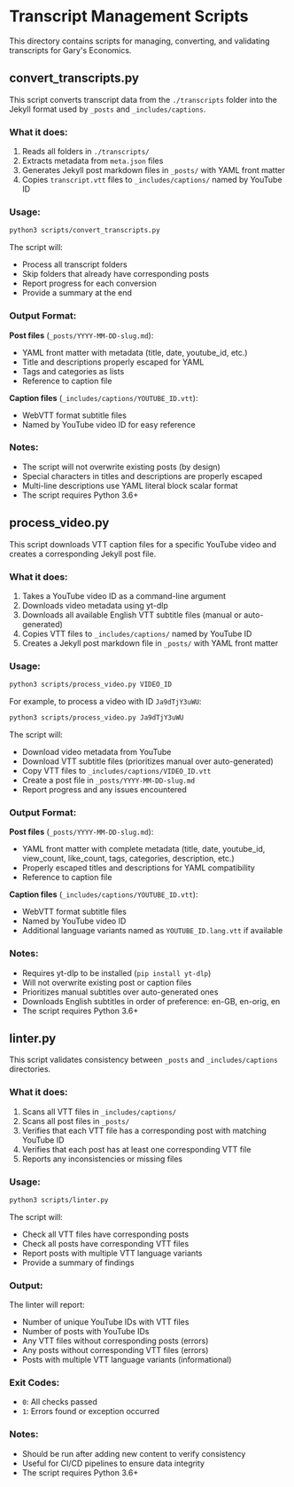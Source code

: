 # Transcript Management Scripts

This directory contains scripts for managing, converting, and validating transcripts for Gary's Economics.

## convert_transcripts.py

This script converts transcript data from the `./transcripts` folder into the Jekyll format used by `_posts` and `_includes/captions`.

### What it does:

1. Reads all folders in `./transcripts/`
2. Extracts metadata from `meta.json` files
3. Generates Jekyll post markdown files in `_posts/` with YAML front matter
4. Copies `transcript.vtt` files to `_includes/captions/` named by YouTube ID

### Usage:

```bash
python3 scripts/convert_transcripts.py
```

The script will:
- Process all transcript folders
- Skip folders that already have corresponding posts
- Report progress for each conversion
- Provide a summary at the end

### Output Format:

**Post files** (`_posts/YYYY-MM-DD-slug.md`):
- YAML front matter with metadata (title, date, youtube_id, etc.)
- Title and descriptions properly escaped for YAML
- Tags and categories as lists
- Reference to caption file

**Caption files** (`_includes/captions/YOUTUBE_ID.vtt`):
- WebVTT format subtitle files
- Named by YouTube video ID for easy reference

### Notes:

- The script will not overwrite existing posts (by design)
- Special characters in titles and descriptions are properly escaped
- Multi-line descriptions use YAML literal block scalar format
- The script requires Python 3.6+

## process_video.py

This script downloads VTT caption files for a specific YouTube video and creates a corresponding Jekyll post file.

### What it does:

1. Takes a YouTube video ID as a command-line argument
2. Downloads video metadata using yt-dlp
3. Downloads all available English VTT subtitle files (manual or auto-generated)
4. Copies VTT files to `_includes/captions/` named by YouTube ID
5. Creates a Jekyll post markdown file in `_posts/` with YAML front matter

### Usage:

```bash
python3 scripts/process_video.py VIDEO_ID
```

For example, to process a video with ID `Ja9dTjY3uWU`:

```bash
python3 scripts/process_video.py Ja9dTjY3uWU
```

The script will:
- Download video metadata from YouTube
- Download VTT subtitle files (prioritizes manual over auto-generated)
- Copy VTT files to `_includes/captions/VIDEO_ID.vtt`
- Create a post file in `_posts/YYYY-MM-DD-slug.md`
- Report progress and any issues encountered

### Output Format:

**Post files** (`_posts/YYYY-MM-DD-slug.md`):
- YAML front matter with complete metadata (title, date, youtube_id, view_count, like_count, tags, categories, description, etc.)
- Properly escaped titles and descriptions for YAML compatibility
- Reference to caption file

**Caption files** (`_includes/captions/YOUTUBE_ID.vtt`):
- WebVTT format subtitle files
- Named by YouTube video ID
- Additional language variants named as `YOUTUBE_ID.lang.vtt` if available

### Notes:

- Requires yt-dlp to be installed (`pip install yt-dlp`)
- Will not overwrite existing post or caption files
- Prioritizes manual subtitles over auto-generated ones
- Downloads English subtitles in order of preference: en-GB, en-orig, en
- The script requires Python 3.6+

## linter.py

This script validates consistency between `_posts` and `_includes/captions` directories.

### What it does:

1. Scans all VTT files in `_includes/captions/`
2. Scans all post files in `_posts/`
3. Verifies that each VTT file has a corresponding post with matching YouTube ID
4. Verifies that each post has at least one corresponding VTT file
5. Reports any inconsistencies or missing files

### Usage:

```bash
python3 scripts/linter.py
```

The script will:
- Check all VTT files have corresponding posts
- Check all posts have corresponding VTT files
- Report posts with multiple VTT language variants
- Provide a summary of findings

### Output:

The linter will report:
- Number of unique YouTube IDs with VTT files
- Number of posts with YouTube IDs
- Any VTT files without corresponding posts (errors)
- Any posts without corresponding VTT files (errors)
- Posts with multiple VTT language variants (informational)

### Exit Codes:

- `0`: All checks passed
- `1`: Errors found or exception occurred

### Notes:

- Should be run after adding new content to verify consistency
- Useful for CI/CD pipelines to ensure data integrity
- The script requires Python 3.6+
